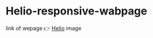 # Helio-responsive-wabpage 
link of wepage :point_right:
[Helio](https://sankalp475.github.io/Helio-responsive/)
image 




